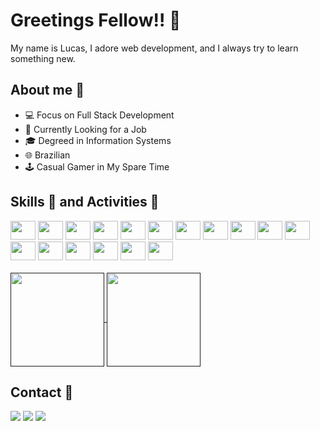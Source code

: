 # Greetings Fellow!! 🖖

My name is Lucas, I adore web development, and I always try to learn something new.

## About me 🌌

- 💻 Focus on Full Stack Development
- 🔎 Currently Looking for a Job
- 🎓 Degreed in Information Systems
- 🌐 Brazilian
- 🕹️ Casual Gamer in My Spare Time

## Skills 🧠 and Activities 🍳

<div style="display: inline_block">
  <img aling="center" height="30" width="40" src="https://cdn.jsdelivr.net/gh/devicons/devicon@latest/icons/javascript/javascript-original.svg">
  <img aling="center" height="30" width="40" src="https://cdn.jsdelivr.net/gh/devicons/devicon@latest/icons/typescript/typescript-plain.svg">
  <img aling="center" height="30" width="40" src="https://cdn.jsdelivr.net/gh/devicons/devicon@latest/icons/nodejs/nodejs-original-wordmark.svg">
  <img aling="center" height="30" width="40" src="https://cdn.jsdelivr.net/gh/devicons/devicon@latest/icons/python/python-original.svg">
  <img aling="center" height="30" width="40" src="https://cdn.jsdelivr.net/gh/devicons/devicon@latest/icons/flask/flask-original.svg">
  <img aling="center" height="30" width="40" src="https://cdn.jsdelivr.net/gh/devicons/devicon@latest/icons/ruby/ruby-plain.svg">
  <!--<img aling="center" height="30" width="40" src="https://cdn.jsdelivr.net/gh/devicons/devicon@latest/icons/java/java-original.svg">
  <img aling="center" height="30" width="40" src="https://cdn.jsdelivr.net/gh/devicons/devicon@latest/icons/kotlin/kotlin-original.svg">-->
  <img aling="center" height="30" width="40" src="https://cdn.jsdelivr.net/gh/devicons/devicon@latest/icons/csharp/csharp-plain.svg">
  <img aling="center" height="30" width="40" src="https://cdn.jsdelivr.net/gh/devicons/devicon@latest/icons/dotnetcore/dotnetcore-original.svg">
  <!--<img aling="center" height="30" width="40" src="https://cdn.jsdelivr.net/gh/devicons/devicon@latest/icons/rust/rust-original.svg">
  <img aling="center" height="30" width="40" src="https://cdn.jsdelivr.net/gh/devicons/devicon@latest/icons/cplusplus/cplusplus-plain.svg">
  <img aling="center" height="30" width="40" src="https://cdn.jsdelivr.net/gh/devicons/devicon@latest/icons/go/go-original.svg">
  <img aling="center" height="30" width="40" src="https://cdn.jsdelivr.net/gh/devicons/devicon@latest/icons/elixir/elixir-original.svg">-->
  <img aling="center" height="30" width="40" src="https://cdn.jsdelivr.net/gh/devicons/devicon@latest/icons/html5/html5-plain.svg">
  <img aling="center" height="30" width="40" src="https://cdn.jsdelivr.net/gh/devicons/devicon@latest/icons/css3/css3-plain.svg">
  <img aling="center" height="30" width="40" src="https://cdn.jsdelivr.net/gh/devicons/devicon@latest/icons/sass/sass-original.svg">
  <img aling="center" height="30" width="40" src="https://cdn.jsdelivr.net/gh/devicons/devicon@latest/icons/react/react-original.svg">
  <img aling="center" height="30" width="40" src="https://cdn.jsdelivr.net/gh/devicons/devicon@latest/icons/angular/angular-original.svg">
  <img aling="center" height="30" width="40" src="https://cdn.jsdelivr.net/gh/devicons/devicon@latest/icons/vuejs/vuejs-original.svg">
  <img aling="center" height="30" width="40" src="https://cdn.jsdelivr.net/gh/devicons/devicon@latest/icons/flutter/flutter-original.svg">
  <img aling="center" height="30" width="40" src="https://cdn.jsdelivr.net/gh/devicons/devicon@latest/icons/jest/jest-plain.svg">
  <!--<img aling="center" height="30" width="40" src="https://cdn.jsdelivr.net/gh/devicons/devicon@latest/icons/rspec/rspec-original.svg">-->
  <img aling="center" height="30" width="40" src="https://cdn.jsdelivr.net/gh/devicons/devicon@latest/icons/docker/docker-plain.svg">
</div><br>

<a href="">
  <img height=150 align="center" src="https://github-readme-stats.vercel.app/api?username=FreymundDeveloper&theme=tokyonight&show_icons=true&hide=issues,contribs&rank_icon=github&card_width=320" />
</a>
<a href="">
  <img height=150 align="center" src="https://github-readme-stats.vercel.app/api/top-langs/?username=FreymundDeveloper&size_weight=0.5&count_weight=0.5&layout=compact&theme=tokyonight&langs_count=8&hide=SCSS,CoffeeScript&exclude_repo=Python-Faculty,JavaScript-Basic,Web-Misc.github.io&card_width=320" />
</a>

## Contact 📡

<div>
  <a href="lucasehresmann.osik@gmail.com" target="_blank"><img src="https://img.shields.io/badge/Gmail-D14836?style=for-the-badge&logo=gmail&logoColor=white" target="_blank"></a>
    <a href="https://www.linkedin.com/in/lucas-freymund/" target="_blank"><img src="https://img.shields.io/badge/LinkedIn-0077B5?style=for-the-badge&logo=linkedin&logoColor=white" target="_blank"></a>
    <a href="https://dev.to/freymunddeveloper" target="_blank"><img src="https://img.shields.io/badge/dev.to-0A0A0A?style=for-the-badge&logo=devdotto&logoColor=white" target="_blank"></a>
</div>
